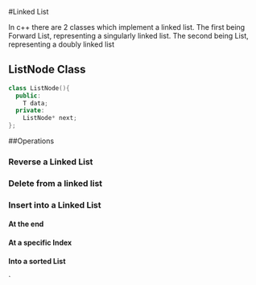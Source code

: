 #Linked List

In c++ there are 2 classes which implement a linked list. The first being Forward List, representing a singularly linked list. The second being List, representing a doubly linked list

## ListNode Class

```c++
class ListNode(){
  public:
    T data;
  private:
    ListNode* next;
};
```
##Operations

### Reverse a Linked List

### Delete from a linked list

### Insert into a Linked List

#### At the end

#### At a specific Index

#### Into a sorted List



` 
